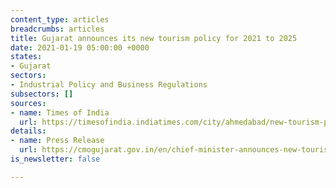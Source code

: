 ```yaml
---
content_type: articles
breadcrumbs: articles
title: Gujarat announces its new tourism policy for 2021 to 2025
date: 2021-01-19 05:00:00 +0000
states:
- Gujarat
sectors:
- Industrial Policy and Business Regulations
subsectors: []
sources:
- name: Times of India
  url: https://timesofindia.indiatimes.com/city/ahmedabad/new-tourism-policy-2021-25-announced-in-gujarat/articleshowprint/80233076.cms
details:
- name: Press Release
  url: https://cmogujarat.gov.in/en/chief-minister-announces-new-tourism-policy-2021-25/
is_newsletter: false

---
```

